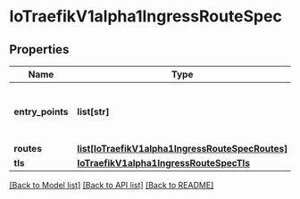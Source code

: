 # IoTraefikV1alpha1IngressRouteSpec

## Properties
Name | Type | Description | Notes
------------ | ------------- | ------------- | -------------
**entry_points** | **list[str]** | EntryPoints defines the list of entry point names to bind to. Entry points have to be configured in the static configuration. More info: https://doc.traefik.io/traefik/v2.10/routing/entrypoints/ Default: all. | [optional] 
**routes** | [**list[IoTraefikV1alpha1IngressRouteSpecRoutes]**](IoTraefikV1alpha1IngressRouteSpecRoutes.md) | Routes defines the list of routes. | 
**tls** | [**IoTraefikV1alpha1IngressRouteSpecTls**](IoTraefikV1alpha1IngressRouteSpecTls.md) |  | [optional] 

[[Back to Model list]](../README.md#documentation-for-models) [[Back to API list]](../README.md#documentation-for-api-endpoints) [[Back to README]](../README.md)


